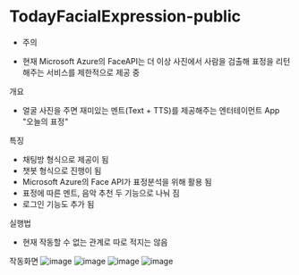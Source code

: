# TodayFacialExpression-public

* 주의 
- 현재 Microsoft Azure의 FaceAPI는 더 이상 사진에서 사람을 검출해 표정을 리턴해주는 서비스를 제한적으로 제공 중

개요 
- 얼굴 사진을 주면 재미있는 멘트(Text + TTS)를 제공해주는 엔터테이먼트 App "오늘의 표정"

특징
- 채팅방 형식으로 제공이 됨
- 챗봇 형식으로 진행이 됨
- Microsoft Azure의 Face API가 표정분석을 위해 활용 됨
- 표정에 따른 멘트, 음악 추천 두 기능으로 나눠 짐
- 로그인 기능도 추가 됨 

실행법
* 현재 작동할 수 없는 관계로 따로 적지는 않음

작동화면
![image](https://user-images.githubusercontent.com/67933557/208831024-15802cbc-85ad-4af9-9c09-49c2c8f02bcb.png)
![image](https://user-images.githubusercontent.com/67933557/208831006-07cafb93-2e11-4ebe-b7cb-b0deda1ce611.png)
![image](https://user-images.githubusercontent.com/67933557/208830769-2e83b941-5e3f-4230-a6e4-7a3cb2dddbef.png)
![image](https://user-images.githubusercontent.com/67933557/208831046-f7707da3-5bbc-421b-9420-a9d71869a890.png)
